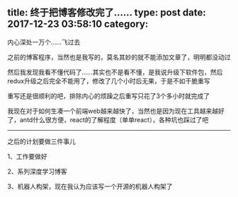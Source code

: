 title: 终于把博客修改完了……
type: post
date: 2017-12-23 03:58:10
category: 
---

内心深处一万个……飞过去

之前的博客程序，当然也是我写的，莫名其妙的就不能添加文章了，明明都没动过

然后我发现我看不懂代码了……其实也不是看不懂，是我说升级下软件包，然后redux升级之后完全不能用了，修改了几个小时后无果，于是不如干脆重写

重写还是很顺利的吧，排除内心的烦躁之后重写只花了3个多小时就完成了

我现在对于如何生凑一个前端web越来越快了，当然也是因为现在工具越来越好了，antd什么很方便，react的了解程度（单单react），各种坑也踩过了吧

---

之后的计划要做三件事儿

1、工作要做好

2、系列深度学习博客

3、机器人构架，现在我认为应该写一个开源的机器人构架了

